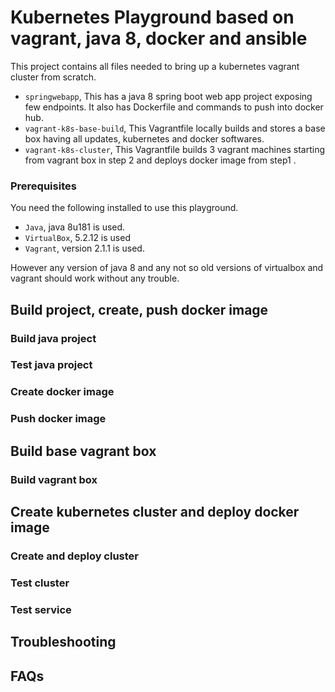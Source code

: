 # Kubernetes Playground based on vagrant, java 8, docker and ansible
This project contains all files needed to bring up a kubernetes vagrant cluster from scratch. 

- `springwebapp`, This has a java 8 spring boot web app project exposing few endpoints. It also has Dockerfile and commands to push into docker hub.
- `vagrant-k8s-base-build`, This Vagrantfile locally builds and stores a base box having all updates, kubernetes and docker softwares.
- `vagrant-k8s-cluster`, This Vagrantfile builds 3 vagrant machines starting from vagrant box in step 2 and deploys docker image from step1 .

### Prerequisites
You need the following installed to use this playground.
- `Java`, java 8u181 is used.
- `VirtualBox`, 5.2.12 is used
- `Vagrant`, version 2.1.1 is used.

However any version of java 8 and any not so old versions of virtualbox and vagrant should work without any trouble.

## Build project, create, push docker image

### Build java project
### Test java project
### Create docker image
### Push docker image

## Build base vagrant box

### Build vagrant box

## Create kubernetes cluster and deploy docker image

### Create and deploy cluster
### Test cluster
### Test service

## Troubleshooting

## FAQs